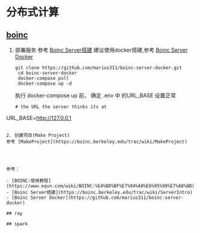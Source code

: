 # 分布式计算

## [boinc](https://github.com/BOINC/boinc)

1. 部署服务
   参考  [Boinc Server搭建](https://boinc.berkeley.edu/trac/wiki/ServerIntro)
   建议使用docker搭建,参考 [Boinc Server Docker](https://github.com/marius311/boinc-server-docker)

   ```
   git clone https://github.com/marius311/boinc-server-docker.git
    cd boinc-server-docker
    docker-compose pull
    docker-compose up -d
   ```
   执行 docker-compose up 前， 确定 .env 中 的URL_BASE 设置正常
   ```
   # the URL the server thinks its at
  URL_BASE=http://127.0.0.1
   ```

2. 创建项目(Make Project)
参考 [MakeProject](https://boinc.berkeley.edu/trac/wiki/MakeProject)




参考：

- [BOINC:使用教程](https://www.equn.com/wiki/BOINC:%E4%BD%BF%E7%94%A8%E6%95%99%E7%A8%8B)
- [Boinc Server搭建](https://boinc.berkeley.edu/trac/wiki/ServerIntro)
- [Boinc Server Docker](https://github.com/marius311/boinc-server-docker)

## ray

## spark
